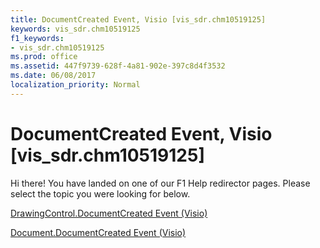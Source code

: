 ```yaml
---
title: DocumentCreated Event, Visio [vis_sdr.chm10519125]
keywords: vis_sdr.chm10519125
f1_keywords:
- vis_sdr.chm10519125
ms.prod: office
ms.assetid: 447f9739-628f-4a81-902e-397c8d4f3532
ms.date: 06/08/2017
localization_priority: Normal
---
```



# DocumentCreated Event, Visio [vis_sdr.chm10519125]

Hi there! You have landed on one of our F1 Help redirector pages. Please select the topic you were looking for below.

[DrawingControl.DocumentCreated Event (Visio)](http://msdn.microsoft.com/library/f3640d72-cf6b-f08a-4d97-4f071a386358%28Office.15%29.aspx)

[Document.DocumentCreated Event (Visio)](http://msdn.microsoft.com/library/5d5c0c99-fce1-13fb-a2e1-98f829784ee6%28Office.15%29.aspx)



